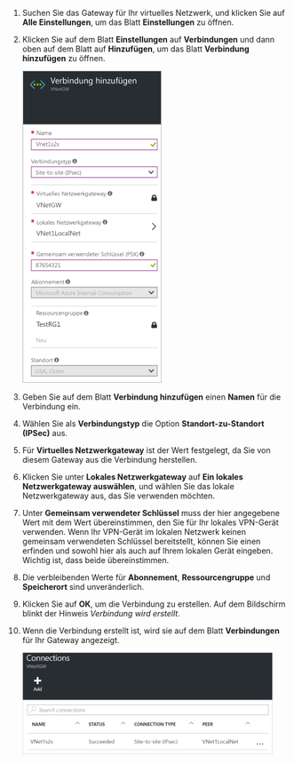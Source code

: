 1. Suchen Sie das Gateway für Ihr virtuelles Netzwerk, und klicken Sie auf **Alle Einstellungen**, um das Blatt **Einstellungen** zu öffnen.

2. Klicken Sie auf dem Blatt **Einstellungen** auf **Verbindungen** und dann oben auf dem Blatt auf **Hinzufügen**, um das Blatt **Verbindung hinzufügen** zu öffnen.

	![Einrichten einer Standort-zu-Standort-Verbindung](./media/vpn-gateway-add-site-to-site-connection-rm-portal-include/addconnection250.png)

3. Geben Sie auf dem Blatt **Verbindung hinzufügen** einen **Namen** für die Verbindung ein.

4. Wählen Sie als **Verbindungstyp** die Option **Standort-zu-Standort (IPSec)** aus.

5. Für **Virtuelles Netzwerkgateway** ist der Wert festgelegt, da Sie von diesem Gateway aus die Verbindung herstellen.

6. Klicken Sie unter **Lokales Netzwerkgateway** auf **Ein lokales Netzwerkgateway auswählen**, und wählen Sie das lokale Netzwerkgateway aus, das Sie verwenden möchten.

7. Unter **Gemeinsam verwendeter Schlüssel** muss der hier angegebene Wert mit dem Wert übereinstimmen, den Sie für Ihr lokales VPN-Gerät verwenden. Wenn Ihr VPN-Gerät im lokalen Netzwerk keinen gemeinsam verwendeten Schlüssel bereitstellt, können Sie einen erfinden und sowohl hier als auch auf Ihrem lokalen Gerät eingeben. Wichtig ist, dass beide übereinstimmen.

8. Die verbleibenden Werte für **Abonnement**, **Ressourcengruppe** und **Speicherort** sind unveränderlich.

9. Klicken Sie auf **OK**, um die Verbindung zu erstellen. Auf dem Bildschirm blinkt der Hinweis *Verbindung wird erstellt*.

10. Wenn die Verbindung erstellt ist, wird sie auf dem Blatt **Verbindungen** für Ihr Gateway angezeigt.

	![Einrichten einer Standort-zu-Standort-Verbindung](./media/vpn-gateway-add-site-to-site-connection-rm-portal-include/connectionstatus450.png)

<!-----HONumber=AcomDC_0406_2016-->